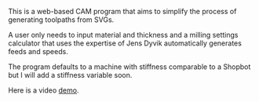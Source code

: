 This is a web-based CAM program that aims to simplify the process of generating toolpaths from SVGs.

A user only needs to input material and thickness and a milling settings calculator that uses the expertise of Jens Dyvik automatically generates feeds and speeds.

The program defaults to a machine with stiffness comparable to a Shopbot but I will add a stiffness variable soon.

Here is a video [demo](https://drive.google.com/file/d/1eN-_HpR6qWaZJw1ziHChJyFLJsClvapJ/view?usp=sharing).
